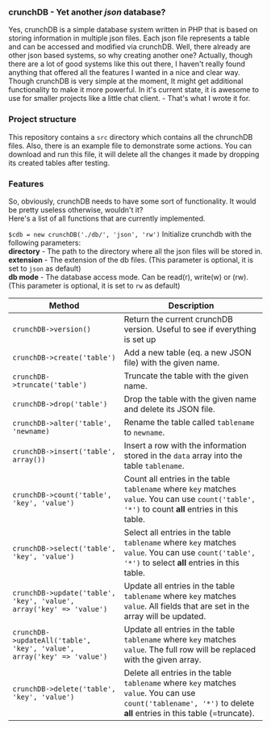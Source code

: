 ### crunchDB - Yet another *json* database?
Yes, crunchDB is a simple database system written in PHP that is based on storing information in multiple json files. Each json file represents a table and can be accessed and modified via crunchDB.
Well, there already are other json based systems, so why creating another one? Actually, though there are a lot of good systems like this out there, I haven't really found anything that offered all the features I wanted in a nice and clear way. Though crunchDB is very simple at the moment, It might get additional functionality to make it more powerful. In it's current state, it is awesome to use for smaller projects like a little chat client. - That's what I wrote it for.

### Project structure
This repository contains a `src` directory which contains all the chrunchDB files. Also, there is an example file to demonstrate some actions. You can download and run this file, it will delete all the changes it made by dropping its created tables after testing.

### Features
So, obviously, crunchDB needs to have some sort of functionality. It would be pretty useless otherwise, wouldn't it?  
Here's a list of all functions that are currently implemented.

`$cdb = new crunchDB('./db/', 'json', 'rw')` Initialize crunchdb with the following parameters:  
**directory** - The path to the directory where all the json files will be stored in.  
**extension** - The extension of the db files. (This parameter is optional, it is set to `json` as default)  
**db mode** - The database access mode. Can be read(r), write(w) or (rw).  (This parameter is optional, it is set to `rw` as default)

| Method | Description |
| --- | --- |
| `crunchDB->version()` | Return the current crunchDB version. Useful to see if everything is set up|
| `crunchDB->create('table')` | Add a new table (eq. a new JSON file) with the given name. |
| `crunchDB->truncate('table')` | Truncate the table with the given name.|
| `crunchDB->drop('table')` | Drop the table with the given name and delete its JSON file.|
| `crunchDB->alter('table', 'newname)` | Rename the table called `tablename` to `newname`.|
| `crunchDB->insert('table', array())` | Insert a row with the information stored in the `data` array into the table `tablename`.|
| `crunchDB->count('table', 'key', 'value')` | Count all entries in the table `tablename` where `key` matches `value`. You can use `count('table', '*')` to count **all** entries in this table.|
| `crunchDB->select('table', 'key', 'value')` | Select all entries in the table `tablename` where `key` matches `value`. You can use `count('table', '*')` to select **all** entries in this table.|
| `crunchDB->update('table', 'key', 'value', array('key' => 'value')` | Update all entries in the table `tablename` where `key` matches `value`. All fields that are set in the array will be updated. |
| `crunchDB->updateAll('table', 'key', 'value', array('key' => 'value')` | Update all entries in the table `tablename` where `key` matches `value`. The full row will be replaced with the given array. |
| `crunchDB->delete('table', 'key', 'value')` | Delete all entries in the table `tablename` where `key` matches `value`. You can use `count('tablename', '*')` to delete **all** entries in this table (=truncate).|
